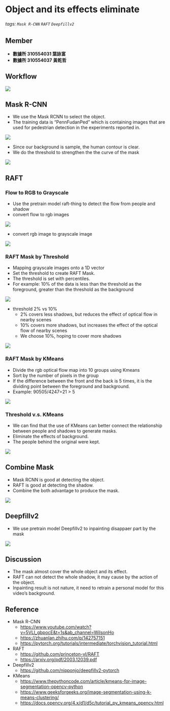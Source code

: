 # Object and its effects eliminate

###### tags: `Mask R-CNN` `RAFT` `Deepfillv2`

## Member
* **數據所 310554031 葉詠富**
* **數據所 310554037 黃乾哲**


## Workflow

![](https://i.imgur.com/gcJarFW.png)



## Mask R-CNN
* We use the Mask RCNN to select the object.
* The training data is “PennFudanPed” which is containing images that are used for pedestrian detection in the experiments reported in.

![](https://i.imgur.com/Vw51gv9.png)

* Since our background is sample, the human contour is clear. 
* We do the threshold to strengthen the the curve of the mask

![](https://i.imgur.com/B0tUpZM.png)

 



## RAFT 

### Flow to RGB to Grayscale
* Use the pretrain model raft-thing to detect the flow from people and shadow 
* convert flow to rgb images

![](https://i.imgur.com/FjPjIBn.png)

* convert rgb image  to grayscale image

![](https://i.imgur.com/Z0GMpW2.png)

### RAFT Mask by Threshold
* Mapping grayscale images onto a 1D vector
* Set the threshold to create RAFT Mask.
* The threshold is set with percentiles.
* For example: 10% of the data is less than the threshold as the foreground, greater than the threshold as the background

![](https://i.imgur.com/U8yRQTv.png)

* threshold 2%  vs 10%
    * 2%   covers less shadows, but reduces the effect of optical flow in nearby scenes
    * 10% covers more shadows, but increases the effect of the optical flow of nearby scenes
    * We choose 10%, hoping to cover more shadows

![](https://i.imgur.com/sRboRaE.png)


### RAFT Mask by KMeans
* Divide the rgb optical flow map into 10 groups using Kmeans
* Sort by the number of pixels in the group
* If the difference between the front and the back is 5 times, it is the dividing point between the foreground and background.
* Example: 90505/4247=21 > 5

![](https://i.imgur.com/SenbeJS.png)

### Threshold v.s. KMeans
* We can find that the use of KMeans can better connect the relationship between people and shadows to generate masks.
* Eliminate the effects of background.
* The people behind the original were kept.

![](https://i.imgur.com/uBtLXaZ.png)




## Combine Mask
* Mask RCNN is good at detecting the object.
* RAFT is good at detecting the shadow.
* Combine the both advantage to produce the mask.

![](https://i.imgur.com/vcKR8yl.png)


## Deepfillv2
* We use pretrain model Deepfillv2 to inpainting disappaer part by the mask

![](https://i.imgur.com/5xPjarV.png)



## Discussion
* The mask almost cover the whole object and its effect.
* RAFT can not detect the whole shadow, it may cause by the action of the object.
* Inpainting result is not nature, it need to retrain a personal model for this video’s background.


## Reference
* Mask R-CNN
    * https://www.youtube.com/watch?v=5VLI_gbpocE&t=1s&ab_channel=WilsonHo
    * https://zhuanlan.zhihu.com/p/142757151
    * https://pytorch.org/tutorials/intermediate/torchvision_tutorial.html 
* RAFT
    * https://github.com/princeton-vl/RAFT
    * https://arxiv.org/pdf/2003.12039.pdf
* Deepfillv2
    * https://github.com/nipponjo/deepfillv2-pytorch
* KMeans
    * https://www.thepythoncode.com/article/kmeans-for-image-segmentation-opencv-python
    * https://www.geeksforgeeks.org/image-segmentation-using-k-means-clustering/
    * https://docs.opencv.org/4.x/d1/d5c/tutorial_py_kmeans_opencv.html



